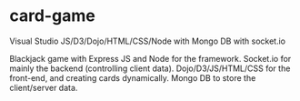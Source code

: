 # card-game
Visual Studio JS/D3/Dojo/HTML/CSS/Node with Mongo DB with socket.io

Blackjack game with Express JS and Node for the framework. Socket.io for mainly the backend (controlling client data). Dojo/D3/JS/HTML/CSS for the front-end, and creating cards dynamically. Mongo DB to store the client/server data.
